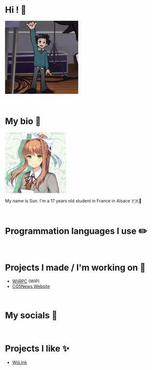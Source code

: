 # Hi ! 👋

![Wallace Wells waving](https://github.com/HappySunnySun/HappySunnysun/blob/main/wallace-wells-wallace.gif)

<br>

# My bio 💬

<img src='https://github.com/HappySunnySun/HappySunnysun/blob/main/01288b4c742d16eaa964f4e285aa60f2.png' width='200'/>

<br>  

My name is Sun. I'm a 17 years old student in France in Alsace 🇫🇷🥨

<br>

# Programmation languages I use ✏️

<br>

# Projects I made / I'm working on 📝

- [WiiRPC](https://github.com/HappySunnySun/WiiRPC) (WIP)  
- [CG5News Website](https://github.com/HappySunnySun/CG5News)

<br>

# My socials 📱

<br>

# Projects I like ✨

- [WiiLink](https://github.com/wiilink24)

